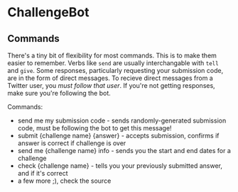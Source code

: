 # ChallengeBot

## Commands
There's a tiny bit of flexibility for most commands. This is to make them easier to remember. Verbs like `send` are usually interchangable with `tell` and `give`. Some responses, particularly requesting your submission code, are in the form of direct messages. To recieve direct messages from a Twitter user, you *must follow that user*. If you're not getting responses, make sure you're following the bot.

Commands:

* send me my submission code - sends randomly-generated submission code, must be following the bot to get this message!
* submit {challenge name} {answer} - accepts submission, confirms if answer is correct if challenge is over
* send me {challenge name} info - sends you the start and end dates for a challenge
* check {challenge name} - tells you your previously submitted answer, and if it's correct
* a few more ;), check the source



